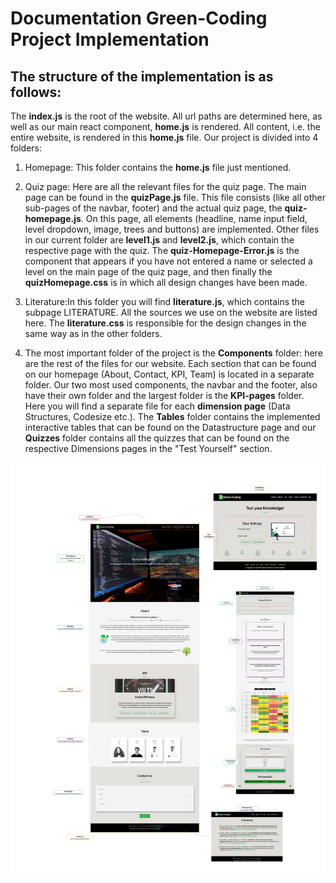 # Documentation Green-Coding Project Implementation


## The structure of the implementation is as follows: 

The **index.js** is the root of the website. All url paths are determined here, as well as our main react component, **home.js** is rendered. 
All content, i.e. the entire website, is rendered in this **home.js** file. 
Our project is divided into 4 folders:
1. Homepage: This folder contains the **home.js** file just mentioned.
2. Quiz page: Here are all the relevant files for the quiz page. The main page can be found in the **quizPage.js** file. This file consists (like all other sub-pages of the navbar, footer) and the actual quiz page, the **quiz-homepage.js**. On this page, all elements (headline, name input field, level dropdown, image, trees and buttons) are implemented. Other files in our current folder are **level1.js** and **level2.js**, which contain the respective page with the quiz. The **quiz-Homepage-Error.js** is the component that appears if you have not entered a name or selected a level on the main page of the quiz page, and then finally the **quizHomepage.css** is in which all design changes have been made.

3. Literature:In this folder you will find **literature.js**, which contains the subpage LITERATURE. All the sources we use on the website are listed here. The **literature.css** is responsible for the design changes in the same way as in the other folders.
4. The most important folder of the project is the **Components** folder: here are the rest of the files for our website. Each section that can be found on our homepage (About, Contact, KPI, Team) is located in a separate folder. Our two most used components, the navbar and the footer, also have their own folder and the largest folder is the **KPI-pages** folder. Here you will find a separate file for each **dimension page** (Data Structures, Codesize etc.). The **Tables** folder contains the implemented interactive tables that can be found on the Datastructure page and our **Quizzes** folder contains all the quizzes that can be found on the respective Dimensions pages in the "Test Yourself" section.

![](website_description.jpg)
